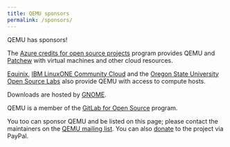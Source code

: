 ```yaml
---
title: QEMU sponsors
permalink: /sponsors/
---
```


QEMU has sponsors!

The [Azure credits for open source projects](https://opensource.microsoft.com/azure-credits/)
program provides QEMU and [Patchew](https://patchew.org) with virtual machines and
other cloud resources.

[Equinix](https://www.arm.com/markets/computing-infrastructure/works-on-arm?#Equinix),
[IBM LinuxONE Community Cloud](https://developer.ibm.com/articles/get-started-with-ibm-linuxone/)
and the [Oregon State University Open Source Labs](https://www.osuosl.org)
also provide QEMU with access to compute hosts.

Downloads are hosted by [GNOME](https://gnome.org/).

QEMU is a member of the [GitLab for Open Source](https://about.gitlab.com/solutions/open-source/)
program.

You too can sponsor QEMU and be listed on this page; please contact the
maintainers on the [QEMU mailing list](mailto:qemu-devel@nongnu.org).
You can also [donate](https://paypal.com/donate/?hosted_button_id=YN74TZRMBBM6U)
to the project via PayPal.
